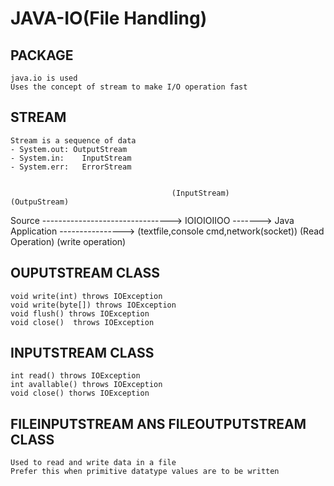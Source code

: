 # JAVA-IO(File Handling)
## PACKAGE
	java.io is used
	Uses the concept of stream to make I/O operation fast
## STREAM
	Stream is a sequence of data
	- System.out: OutputStream
	- System.in:	InputStream
	- System.err:	ErrorStream
	

										(InputStream)						  	(OutpuStream)
Source	--------------------------------> IOIOIOIIOO -------> Java Application 	---------------->
(textfile,console cmd,network(socket))	(Read Operation)						(write operation)


## OUPUTSTREAM CLASS
	void write(int) throws IOException
	void write(byte[]) throws IOException
	void flush() throws IOException
	void close()  throws IOException
## INPUTSTREAM CLASS
	int read() throws IOException
	int avallable() throws IOException
	void close() thorws IOException
	
## FILEINPUTSTREAM ANS FILEOUTPUTSTREAM CLASS
	Used to read and write data in a file
	Prefer this when primitive datatype values are to be written